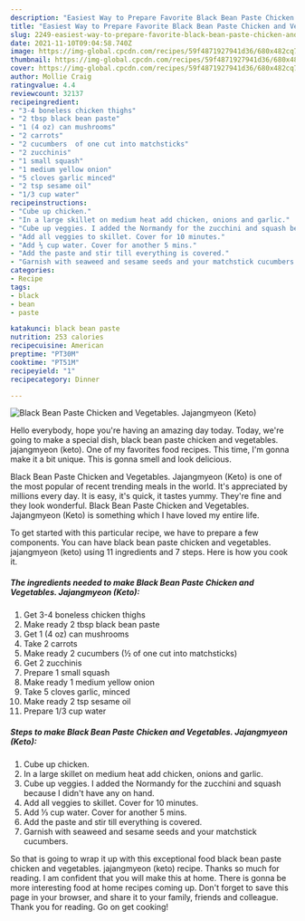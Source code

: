 ```yaml
---
description: "Easiest Way to Prepare Favorite Black Bean Paste Chicken and Vegetables. Jajangmyeon (Keto)"
title: "Easiest Way to Prepare Favorite Black Bean Paste Chicken and Vegetables. Jajangmyeon (Keto)"
slug: 2249-easiest-way-to-prepare-favorite-black-bean-paste-chicken-and-vegetables-jajangmyeon-keto
date: 2021-11-10T09:04:58.740Z
image: https://img-global.cpcdn.com/recipes/59f4871927941d36/680x482cq70/black-bean-paste-chicken-and-vegetables-jajangmyeon-keto-recipe-main-photo.jpg
thumbnail: https://img-global.cpcdn.com/recipes/59f4871927941d36/680x482cq70/black-bean-paste-chicken-and-vegetables-jajangmyeon-keto-recipe-main-photo.jpg
cover: https://img-global.cpcdn.com/recipes/59f4871927941d36/680x482cq70/black-bean-paste-chicken-and-vegetables-jajangmyeon-keto-recipe-main-photo.jpg
author: Mollie Craig
ratingvalue: 4.4
reviewcount: 32137
recipeingredient:
- "3-4 boneless chicken thighs"
- "2 tbsp black bean paste"
- "1 (4 oz) can mushrooms"
- "2 carrots"
- "2 cucumbers  of one cut into matchsticks"
- "2 zucchinis"
- "1 small squash"
- "1 medium yellow onion"
- "5 cloves garlic minced"
- "2 tsp sesame oil"
- "1/3 cup water"
recipeinstructions:
- "Cube up chicken."
- "In a large skillet on medium heat add chicken, onions and garlic."
- "Cube up veggies. I added the Normandy for the zucchini and squash because I didn't have any on hand."
- "Add all veggies to skillet. Cover for 10 minutes."
- "Add ⅓ cup water. Cover for another 5 mins."
- "Add the paste and stir till everything is covered."
- "Garnish with seaweed and sesame seeds and your matchstick cucumbers."
categories:
- Recipe
tags:
- black
- bean
- paste

katakunci: black bean paste 
nutrition: 253 calories
recipecuisine: American
preptime: "PT30M"
cooktime: "PT51M"
recipeyield: "1"
recipecategory: Dinner

---
```



![Black Bean Paste Chicken and Vegetables. Jajangmyeon (Keto)](https://img-global.cpcdn.com/recipes/59f4871927941d36/680x482cq70/black-bean-paste-chicken-and-vegetables-jajangmyeon-keto-recipe-main-photo.jpg)

Hello everybody, hope you're having an amazing day today. Today, we're going to make a special dish, black bean paste chicken and vegetables. jajangmyeon (keto). One of my favorites food recipes. This time, I'm gonna make it a bit unique. This is gonna smell and look delicious.



Black Bean Paste Chicken and Vegetables. Jajangmyeon (Keto) is one of the most popular of recent trending meals in the world. It's appreciated by millions every day. It is easy, it's quick, it tastes yummy. They're fine and they look wonderful. Black Bean Paste Chicken and Vegetables. Jajangmyeon (Keto) is something which I have loved my entire life.


To get started with this particular recipe, we have to prepare a few components. You can have black bean paste chicken and vegetables. jajangmyeon (keto) using 11 ingredients and 7 steps. Here is how you cook it.

<!--inarticleads1-->

##### The ingredients needed to make Black Bean Paste Chicken and Vegetables. Jajangmyeon (Keto):

1. Get 3-4 boneless chicken thighs
1. Make ready 2 tbsp black bean paste
1. Get 1 (4 oz) can mushrooms
1. Take 2 carrots
1. Make ready 2 cucumbers (½ of one cut into matchsticks)
1. Get 2 zucchinis
1. Prepare 1 small squash
1. Make ready 1 medium yellow onion
1. Take 5 cloves garlic, minced
1. Make ready 2 tsp sesame oil
1. Prepare 1/3 cup water




<!--inarticleads2-->

##### Steps to make Black Bean Paste Chicken and Vegetables. Jajangmyeon (Keto):

1. Cube up chicken.
1. In a large skillet on medium heat add chicken, onions and garlic.
1. Cube up veggies. I added the Normandy for the zucchini and squash because I didn't have any on hand.
1. Add all veggies to skillet. Cover for 10 minutes.
1. Add ⅓ cup water. Cover for another 5 mins.
1. Add the paste and stir till everything is covered.
1. Garnish with seaweed and sesame seeds and your matchstick cucumbers.




So that is going to wrap it up with this exceptional food black bean paste chicken and vegetables. jajangmyeon (keto) recipe. Thanks so much for reading. I am confident that you will make this at home. There is gonna be more interesting food at home recipes coming up. Don't forget to save this page in your browser, and share it to your family, friends and colleague. Thank you for reading. Go on get cooking!
